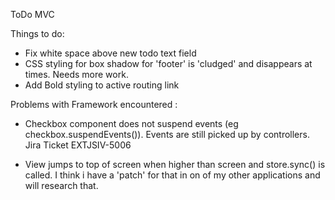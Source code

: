 ToDo MVC

Things to do:

- Fix white space above new todo text field
- CSS styling for box shadow for 'footer' is 'cludged' and disappears at times. Needs more work.
- Add Bold styling to active routing link

Problems with Framework encountered :

- Checkbox component does not suspend events (eg checkbox.suspendEvents()). Events are still picked up by controllers.
	Jira Ticket EXTJSIV-5006

- View jumps to top of screen when higher than screen and store.sync() is called. I think i have a 'patch' for that in
 on of my other applications and will research that.

